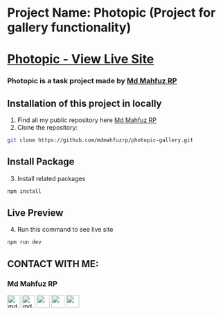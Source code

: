 # Project Name: Photopic (Project for gallery functionality)
# [Photopic - View Live Site](https://its-option-2464a.web.app)

### Photopic is a task project made by [Md Mahfuz RP](https://mahfuzrp.netlify.app)

## Installation of this project in locally
1. Find all my public repository here [Md Mahfuz RP](https://github.com/mdmahfuzrp?tab=repositories)
2. Clone the repository:
```sh
git clone https://github.com/mdmahfuzrp/photopic-gallery.git
```

## Install Package
3. Install related packages
```sh
npm install
```

## Live Preview
4. Run this command to see live site
```sh
npm run dev
```

## CONTACT WITH ME:
### Md Mahfuz RP
<div align="left">
<a href="https://fb.com/mdmahfuzrp" target="blank"><img align="center" src="https://i.ibb.co/6bbvqCG/facebook-256x256.png" alt="mdmahfuzrp" height="30" width="30" /></a>
<a href="https://instagram.com/mdmahfuzrp" target="blank"><img align="center" src="https://i.ibb.co/tX0CDxd/instagram-256x256.png" alt="mdmahfuzrp" height="30" width="30" /></a>
<a href="https://twitter.com/mdmahfuzrp" target="blank"><img align="center" src="https://i.ibb.co/9VDdfFG/twitter-256x256.png" height="30" width="30" /></a>
<a href="https://www.linkedin.com/in/mdmahfuzrp" target="blank"><img align="center" src="https://i.ibb.co/FgZy8DM/linkedin-original-256x256.png" height="30" width="30" /></a>
<a href="https://www.youtube.com/@mdmahfuzrp" target="blank"><img align="center" src="https://i.ibb.co/sq6Bns0/youtube-256x256.png" height="30" width="30" /></a>
</div>